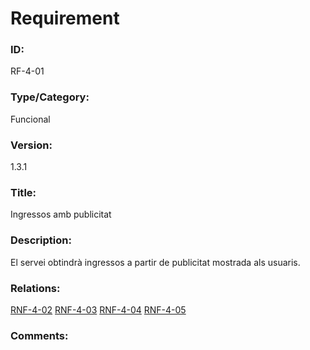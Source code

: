 # Requirement

### ID:
RF-4-01

### Type/Category:
Funcional

### Version:
1.3.1

### Title:
Ingressos amb publicitat

### Description:
El servei obtindrà ingressos a partir de publicitat mostrada als usuaris.

### Relations:
[RNF-4-02](./RNF-4-02.md)
[RNF-4-03](./RNF-4-03.md)
[RNF-4-04](./RNF-4-04.md)
[RNF-4-05](./RNF-4-05.md)

### Comments:
